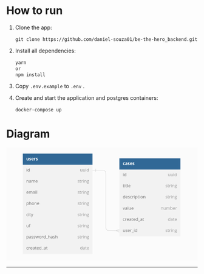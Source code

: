 # How to run

<ol>
<li>
Clone the app:

```
git clone https://github.com/daniel-souza01/be-the-hero_backend.git
```

</li>

<li>
Install all dependencies:

```
yarn
or
npm install
```

</li>

<li>

Copy `.env.example` to `.env` .

</li>

<li>
Create and start the application and postgres containers:

```
docker-compose up
```

</li>
</ol>

# Diagram

<img src="public/diagram.png" alt="app diagram"/>

---
